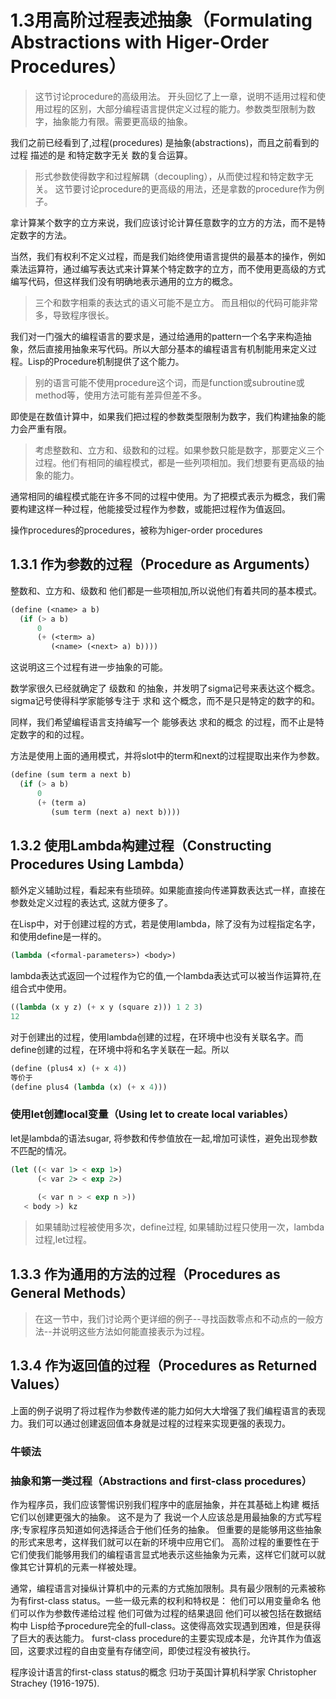# 1.3用高阶过程表述抽象（Formulating Abstractions with Higer-Order Procedures）

>这节讨论procedure的高级用法。
>开头回忆了上一章，说明不适用过程和使用过程的区别，大部分编程语言提供定义过程的能力。参数类型限制为数字，抽象能力有限。需要更高级的抽象。

我们之前已经看到了,过程(procedures) 是抽象(abstractions)，而且之前看到的过程 描述的是 和特定数字无关 数的复合运算。
>形式参数使得数字和过程解耦（decoupling），从而使过程和特定数字无关。
>这节要讨论procedure的更高级的用法，还是拿数的procedure作为例子。

拿计算某个数字的立方来说，我们应该讨论计算任意数字的立方的方法，而不是特定数字的方法。

当然，我们有权利不定义过程，而是我们始终使用语言提供的最基本的操作，例如乘法运算符，通过编写表达式来计算某个特定数字的立方，而不使用更高级的方式编写代码，但这样我们没有明确地表示通用的立方的概念。
>三个和数字相乘的表达式的语义可能不是立方。
>而且相似的代码可能非常多，导致程序很长。

我们对一门强大的编程语言的要求是，通过给通用的pattern一个名字来构造抽象，然后直接用抽象来写代码。所以大部分基本的编程语言有机制能用来定义过程。Lisp的Procedure机制提供了这个能力。
>别的语言可能不使用procedure这个词，而是function或subroutine或method等，使用方法可能有差异但差不多。

即使是在数值计算中，如果我们把过程的参数类型限制为数字，我们构建抽象的能力会严重有限。
>考虑整数和、立方和、级数和的过程。如果参数只能是数字，那要定义三个过程。他们有相同的编程模式，都是一些列项相加。我们想要有更高级的抽象的能力。

通常相同的编程模式能在许多不同的过程中使用。为了把模式表示为概念，我们需要构建这样一种过程，他能接受过程作为参数，或能把过程作为值返回。

操作procedures的procedures，被称为higer-order procedures

## 1.3.1 作为参数的过程（Procedure as Arguments）

整数和、立方和、级数和 他们都是一些项相加,所以说他们有着共同的基本模式。

```lisp
(define (<name> a b)
  (if (> a b)
      0
      (+ (<term> a)
         (<name> (<next> a) b))))
```

这说明这三个过程有进一步抽象的可能。

数学家很久已经就确定了 级数和 的抽象，并发明了sigma记号来表达这个概念。sigma记号使得科学家能够专注于 求和 这个概念，而不是只是特定的数字的和。

同样，我们希望编程语言支持编写一个 能够表达 求和的概念 的过程，而不止是特定数字的和的过程。

方法是使用上面的通用模式，并将slot中的term和next的过程提取出来作为参数。

```lisp
(define (sum term a next b)
  (if (> a b)
      0
      (+ (term a)
         (sum term (next a) next b))))
```

## 1.3.2 使用Lambda构建过程（Constructing Procedures Using Lambda）

额外定义辅助过程，看起来有些琐碎。如果能直接向传递算数表达式一样，直接在参数处定义过程的表达式, 这就方便多了。

在Lisp中，对于创建过程的方式，若是使用lambda，除了没有为过程指定名字，和使用define是一样的。

```lisp
(lambda (<formal-parameters>) <body>)
```

lambda表达式返回一个过程作为它的值,一个lambda表达式可以被当作运算符,在组合式中使用。

```lisp
((lambda (x y z) (+ x y (square z))) 1 2 3)
12
```

对于创建出的过程，使用lambda创建的过程，在环境中也没有关联名字。而define创建的过程，在环境中将和名字关联在一起。所以

```lisp
(define (plus4 x) (+ x 4))
等价于
(define plus4 (lambda (x) (+ x 4)))
```

### 使用let创建local变量（Using let to create local variables）

let是lambda的语法sugar, 将参数和传参值放在一起,增加可读性，避免出现参数不匹配的情况。

```lisp
(let ((< var 1> < exp 1>)
      (< var 2> < exp 2>)
      
      (< var n > < exp n >))
   < body >) kz
```

>如果辅助过程被使用多次，define过程,
>如果辅助过程只使用一次，lambda过程,let过程。

## 1.3.3 作为通用的方法的过程（Procedures as General Methods）

>在这一节中，我们讨论两个更详细的例子--寻找函数零点和不动点的一般方法--并说明这些方法如何能直接表示为过程。

## 1.3.4 作为返回值的过程（Procedures as Returned Values）

上面的例子说明了将过程作为参数传递的能力如何大大增强了我们编程语言的表现力。我们可以通过创建返回值本身就是过程的过程来实现更强的表现力。

### 牛顿法

### 抽象和第一类过程（Abstractions and first-class procedures）

作为程序员，我们应该警惕识别我们程序中的底层抽象，并在其基础上构建 概括它们以创建更强大的抽象。 这不是为了 我说一个人应该总是用最抽象的方式写程序;专家程序员知道如何选择适合于他们任务的抽象。 但重要的是能够用这些抽象的形式来思考，这样我们就可以在新的环境中应用它们。 高阶过程的重要性在于它们使我们能够用我们的编程语言显式地表示这些抽象为元素，这样它们就可以就像其它计算机的元素一样被处理。

通常，编程语言对操纵计算机中的元素的方式施加限制。具有最少限制的元素被称为有first-class status。一些一级元素的权利和特权是：
他们可以用变量命名
他们可以作为参数传递给过程
他们可做为过程的结果退回
他们可以被包括在数据结构中
Lisp给予procedure完全的full-class。这使得高效实现遇到困难，但是获得了巨大的表达能力。
furst-class procedure的主要实现成本是，允许其作为值返回，这要求过程的自由变量有存储空间，即使过程没有被执行。

程序设计语言的first-class status的概念 归功于英国计算机科学家 Christopher Strachey (1916-1975).
